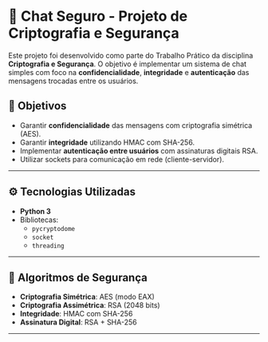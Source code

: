 # 🔐 Chat Seguro - Projeto de Criptografia e Segurança

Este projeto foi desenvolvido como parte do Trabalho Prático da disciplina **Criptografia e Segurança**. O objetivo é implementar um sistema de chat simples com foco na **confidencialidade**, **integridade** e **autenticação** das mensagens trocadas entre os usuários.

## 📌 Objetivos

- Garantir **confidencialidade** das mensagens com criptografia simétrica (AES).
- Garantir **integridade** utilizando HMAC com SHA-256.
- Implementar **autenticação entre usuários** com assinaturas digitais RSA.
- Utilizar sockets para comunicação em rede (cliente-servidor).

---

## ⚙️ Tecnologias Utilizadas

- **Python 3**
- Bibliotecas:
  - `pycryptodome`
  - `socket`
  - `threading`

---

## 🔐 Algoritmos de Segurança

- **Criptografia Simétrica**: AES (modo EAX)
- **Criptografia Assimétrica**: RSA (2048 bits)
- **Integridade**: HMAC com SHA-256
- **Assinatura Digital**: RSA + SHA-256

---

